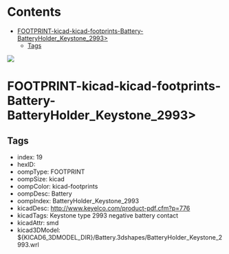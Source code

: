 



Contents
========

* [FOOTPRINT-kicad-kicad-footprints-Battery-BatteryHolder_Keystone_2993>](#footprint-kicad-kicad-footprints-battery-batteryholder_keystone_2993)
	* [Tags](#tags)
  
![][im]
# FOOTPRINT-kicad-kicad-footprints-Battery-BatteryHolder_Keystone_2993>

## Tags

- index: 19
- hexID: 
- oompType: FOOTPRINT
- oompSize: kicad
- oompColor: kicad-footprints
- oompDesc: Battery
- oompIndex: BatteryHolder_Keystone_2993
- kicadDesc: http://www.keyelco.com/product-pdf.cfm?p=776
- kicadTags: Keystone type 2993 negative battery contact
- kicadAttr: smd
- kicad3DModel: ${KICAD6_3DMODEL_DIR}/Battery.3dshapes/BatteryHolder_Keystone_2993.wrl



[im]: image.png
